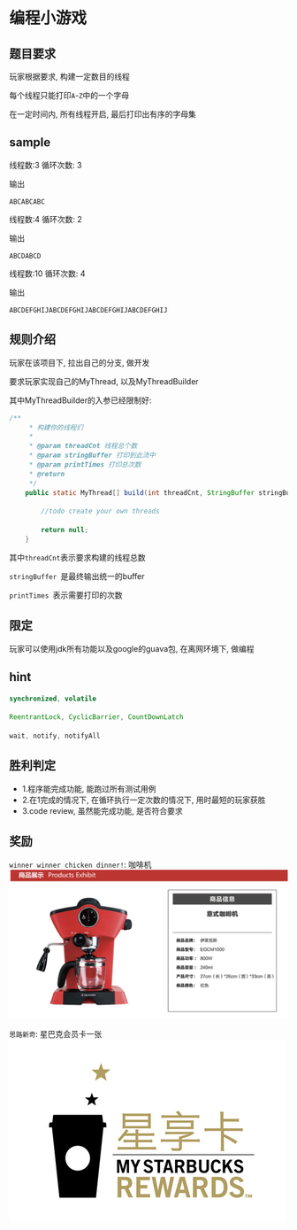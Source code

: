 # 编程小游戏

## 题目要求

玩家根据要求, 构建一定数目的线程

每个线程只能打印``A``-``Z``中的一个字母

在一定时间内, 所有线程开启, 最后打印出有序的字母集


## sample

线程数:3
循环次数: 3

输出
```
ABCABCABC
```

线程数:4
循环次数: 2

输出
```
ABCDABCD
```


线程数:10
循环次数: 4

输出
```
ABCDEFGHIJABCDEFGHIJABCDEFGHIJABCDEFGHIJ
```


## 规则介绍

玩家在该项目下, 拉出自己的分支, 做开发

要求玩家实现自己的MyThread, 以及MyThreadBuilder

其中MyThreadBuilder的入参已经限制好:

```java
/**
     * 构建你的线程们
     *
     * @param threadCnt 线程总个数
     * @param stringBuffer 打印到此流中
     * @param printTimes 打印总次数
     * @return
     */
    public static MyThread[] build(int threadCnt, StringBuffer stringBuffer, int printTimes, CountDownLatch countDownLatch) {

        //todo create your own threads

        return null;
    }
```

其中``threadCnt``表示要求构建的线程总数

``stringBuffer ``是最终输出统一的buffer

``printTimes ``表示需要打印的次数

## 限定

玩家可以使用jdk所有功能以及google的guava包, 在离网环境下, 
做编程

## hint

```java
synchronized, volatile

ReentrantLock, CyclicBarrier, CountDownLatch

wait, notify, notifyAll
```

## 胜利判定

* 1.程序能完成功能, 能跑过所有测试用例
* 2.在1完成的情况下, 在循环执行一定次数的情况下, 用时最短的玩家获胜
* 3.code review, 虽然能完成功能, 是否符合要求


## 奖励

``winner winner chicken dinner!``: 咖啡机
![](imgs/coffee.jpeg) 


``思路新奇``: 星巴克会员卡一张
![](imgs/card.jpeg) 